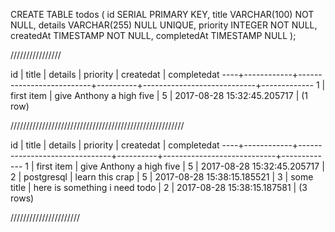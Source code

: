 CREATE TABLE todos (
  id SERIAL PRIMARY KEY,
  title VARCHAR(100) NOT NULL,
  details VARCHAR(255) NULL UNIQUE,
  priority INTEGER NOT NULL,
  createdAt TIMESTAMP NOT NULL,
  completedAt TIMESTAMP NULL
);


////////////////




id |   title    |         details          | priority |         createdat          | completedat
----+------------+--------------------------+----------+----------------------------+-------------
 1 | first item | give Anthony a high five |        5 | 2017-08-28 15:32:45.205717 |
(1 row)


///////////////////////////////////////////////////////




id |   title    |            details            | priority |         createdat          | completedat
----+------------+-------------------------------+----------+----------------------------+-------------
 1 | first item | give Anthony a high five      |        5 | 2017-08-28 15:32:45.205717 |
 2 | postgresql | learn this crap               |        5 | 2017-08-28 15:38:15.185521 |
 3 | some title | here is something i need todo |        2 | 2017-08-28 15:38:15.187581 |
(3 rows)



//////////////////////
